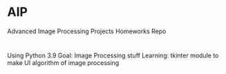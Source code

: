 # AIP
Advanced Image Processing Projects
Homeworks Repo
#
Using Python 3.9
Goal: Image Processing stuff
Learning: tkinter module to make UI
          algorithm of image processing
#
